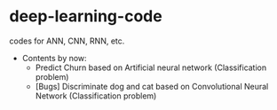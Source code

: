 # deep-learning-code
codes for ANN, CNN, RNN, etc.

- Contents by now:
    - Predict Churn based on Artificial neural network (Classification problem)
    - [Bugs] Discriminate dog and cat based on Convolutional Neural Network (Classification problem)
